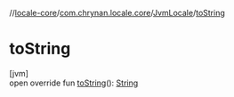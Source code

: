 //[locale-core](../../../index.md)/[com.chrynan.locale.core](../index.md)/[JvmLocale](index.md)/[toString](to-string.md)

# toString

[jvm]\
open override fun [toString](to-string.md)(): [String](https://kotlinlang.org/api/latest/jvm/stdlib/kotlin/-string/index.html)
